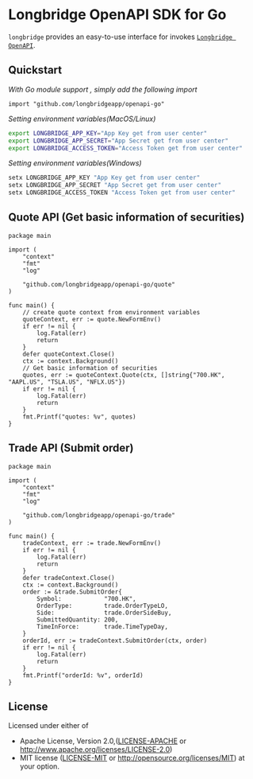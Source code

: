 # Longbridge OpenAPI SDK for Go

`longbridge` provides an easy-to-use interface for invokes [`Longbridge OpenAPI`](https://open.longbridgeapp.com/en/).

## Quickstart

_With Go module support , simply add the following import_

```golang
import "github.com/longbridgeapp/openapi-go"
```

_Setting environment variables(MacOS/Linux)_

```bash
export LONGBRIDGE_APP_KEY="App Key get from user center"
export LONGBRIDGE_APP_SECRET="App Secret get from user center"
export LONGBRIDGE_ACCESS_TOKEN="Access Token get from user center"
```

_Setting environment variables(Windows)_

```powershell
setx LONGBRIDGE_APP_KEY "App Key get from user center"
setx LONGBRIDGE_APP_SECRET "App Secret get from user center"
setx LONGBRIDGE_ACCESS_TOKEN "Access Token get from user center"
```

## Quote API (Get basic information of securities)

```golang
package main

import (
	"context"
	"fmt"
	"log"

	"github.com/longbridgeapp/openapi-go/quote"
)

func main() {
	// create quote context from environment variables
	quoteContext, err := quote.NewFormEnv()
	if err != nil {
		log.Fatal(err)
		return
	}
	defer quoteContext.Close()
	ctx := context.Background()
	// Get basic information of securities
	quotes, err := quoteContext.Quote(ctx, []string{"700.HK", "AAPL.US", "TSLA.US", "NFLX.US"})
	if err != nil {
		log.Fatal(err)
		return
	}
	fmt.Printf("quotes: %v", quotes)
}
```

## Trade API (Submit order)

```golang
package main

import (
	"context"
	"fmt"
	"log"

	"github.com/longbridgeapp/openapi-go/trade"
)

func main() {
	tradeContext, err := trade.NewFormEnv()
	if err != nil {
		log.Fatal(err)
		return
	}
	defer tradeContext.Close()
	ctx := context.Background()
	order := &trade.SubmitOrder{
		Symbol:            "700.HK",
		OrderType:         trade.OrderTypeLO,
		Side:              trade.OrderSideBuy,
		SubmittedQuantity: 200,
		TimeInForce:       trade.TimeTypeDay,
	}
	orderId, err := tradeContext.SubmitOrder(ctx, order)
	if err != nil {
		log.Fatal(err)
		return
	}
	fmt.Printf("orderId: %v", orderId)
}

```
## License

Licensed under either of

* Apache License, Version 2.0,([LICENSE-APACHE](./LICENSE-APACHE) or http://www.apache.org/licenses/LICENSE-2.0)
* MIT license ([LICENSE-MIT](./LICENSE-MIT) or http://opensource.org/licenses/MIT) at your option.
